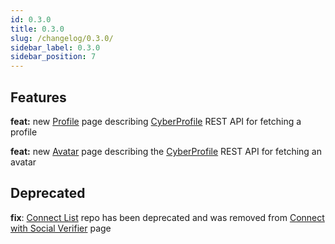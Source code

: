 ```yaml
---
id: 0.3.0
title: 0.3.0
slug: /changelog/0.3.0/
sidebar_label: 0.3.0
sidebar_position: 7
---
```


## Features

**feat:** new [Profile](/V1/cyberconnect-api/rest-api/profile/) page describing [CyberProfile](https://cyberprofile-v2.vercel.app) REST API for fetching a profile

**feat:** new [Avatar](/cyberconnect-api/rest-api/avatar/) page describing the [CyberProfile](https://cyberprofile-v2.vercel.app) REST API for fetching an avatar

## Deprecated

**fix**: [Connect List](https://github.com/cyberconnecthq/connect-list) repo has been deprecated and was removed from [Connect with Social Verifier](/V1/cyberconnect-sdk/connect-with-social-verifier/) page
